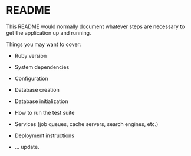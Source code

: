# README

This README would normally document whatever steps are necessary to get the
application up and running.

Things you may want to cover:
 
* Ruby version

* System dependencies

* Configuration

* Database creation

* Database initialization

* How to run the test suite

* Services (job queues, cache servers, search engines, etc.)

* Deployment instructions

* ... update.
